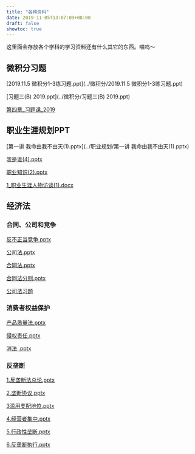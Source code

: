 ```yaml
---
title: "各种资料"
date: 2019-11-05T13:07:09+08:00
draft: false
showtoc: true
---
```

这里面会存放各个学科的学习资料还有什么其它的东西。喵呜～

## 微积分习题
[2019.11.5 微积分1-3练习题.ppt](../微积分/2019.11.5 微积分1-3练习题.ppt)

[习题三(B) 2019.ppt](../微积分/习题三(B) 2019.ppt)

[第四章_习题课_2019](../微积分/第四章_习题课_2019.ppt)

## 职业生涯规划PPT
[第一讲 我命由我不由天(1).pptx](../职业规划/第一讲 我命由我不由天(1).pptx)

[我是谁(4).pptx](../职业规划/我是谁(4).pptx)

[职业知识(2).pptx](../职业规划/职业知识(2).pptx)

[1_职业生涯人物访谈(1).docx](../职业规划/1_职业生涯人物访谈(1).docx)

## 经济法
### 合同、公司和竞争
[反不正当竞争.pptx](../经济法/反不正当竞争.pptx)

[公司法.pptx](../经济法/公司法.pptx)

[合同法.pptx](../经济法/合同法.pptx)

[合同法分则.pptx](../经济法/合同法分则.pptx)

[公司法习题](../经济法/公司法习题.pptx)

### 消费者权益保护

[产品质量法.pptx](../经济法/产品质量法.pptx)

[侵权责任.pptx](../经济法/侵权责任.pptx)

[消法 .pptx](../经济法/消法.pptx)

### 反垄断
[1.反垄断法总论.pptx](../经济法/1.反垄断法总论.pptx)

[2.垄断协议.pptx](../经济法/2.垄断协议.pptx)

[3滥用支配地位.pptx](../经济法/3滥用支配地位.pptx)

[4.经营者集中.pptx](../经济法/4.经营者集中.pptx)

[5.行政性垄断.pptx](../经济法/5.行政性垄断.pptx)

[6.反垄断执行.pptx](../经济法/6.反垄断执行.pptx)
